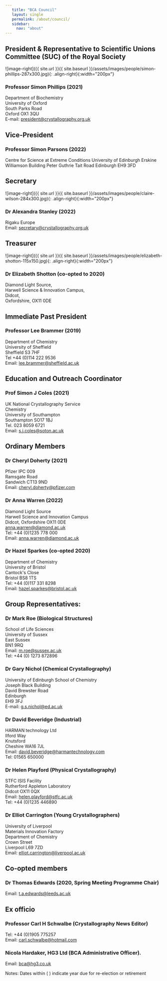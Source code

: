 ```yaml
---
   title: "BCA Council"
   layout: single
   permalink: /about/council/
   sidebar:
     nav: "about"
---
```


## President & Representative to Scientific Unions Committee (SUC) of the Royal Society
![image-right]({{ site.url }}{{ site.baseurl }}/assets/images/people/simon-phillips-287x300.jpg){: .align-right}{:width="200px"}
### Professor Simon Phillips (2021)  
Department of Biochemistry  
University of Oxford  
South Parks Road  
Oxford OX1 3QU  
E-mail: president@crystallography.org.uk

 
## Vice-President
### Professor Simon Parsons (2022)  
Centre for Science at Extreme Conditions
University of Edinburgh
Erskine Williamson Building
Peter Guthrie Tait Road
Edinburgh
EH9 3FD

## Secretary
![image-right]({{ site.url }}{{ site.baseurl }}/assets/images/people/claire-wilson-284x300.jpg){: .align-right}{:width="200px"}
### Dr Alexandra Stanley (2022)  
Rigaku Europe  
Email: secretary@crystallography.org.uk 
 
## Treasurer
![image-right]({{ site.url }}{{ site.baseurl }}/assets/images/people/elizabeth-shotton-115x150.jpg){: .align-right}{:width="200px"}
### Dr Elizabeth Shotton (co-opted to 2020)
Diamond Light Source,  
Harwell Science & Innovation Campus,  
Didcot,  
Oxfordshire, OX11 0DE  

 
## Immediate Past President
### Professor Lee Brammer (2019)  
Department of Chemistry  
University of Sheffield  
Sheffield S3 7HF  
Tel +44 (0)114 222 9536  
Email: lee.brammer@sheffield.ac.uk

## Education and Outreach Coordinator
### Prof Simon J Coles (2021)  
UK National Crystallography Service  
Chemistry  
University of Southampton  
Southampton SO17 1BJ  
Tel. 023 8059 6721  
Email: s.j.coles@soton.ac.uk


## Ordinary Members

### Dr Cheryl Doherty (2021)
Pfizer IPC 009  
Ramsgate Road  
Sandwich CT13 9ND  
Email: cheryl.doherty@pfizer.com

### Dr Anna Warren (2022)
Diamond Light Source  
Harwell Science and Innovation Campus  
Didcot, Oxfordshire OX11 0DE  
anna.warren@diamond.ac.uk  
Tel: +44 (0)1235 778 000  
Email: anna.warren@diamond.ac.uk
 
### Dr Hazel Sparkes (co-opted 2020)
Department of Chemistry  
University of Bristol  
Cantock's Close  
Bristol BS8 1TS  
Tel: +44 (0)117 331 8298  
Email: hazel.sparkes@bristol.ac.uk
 
## Group Representatives:
### Dr Mark Roe (Biological Structures)
School of Life Sciences  
University of Sussex  
East Sussex  
BN1 9RQ  
Email: m.roe@sussex.ac.uk    
Tel: +44 (0) 1273 872896

 
### Dr Gary Nichol (Chemical Crystallography)
University of Edinburgh School of Chemistry  
Joseph Black Building  
David Brewster Road  
Edinburgh  
EH9 3FJ  
E-mail: g.s.nichol@ed.ac.uk

 
### Dr David Beveridge (Industrial)
HARMAN technology Ltd  
Ilford Way  
Knutsford  
Cheshire WA16 7JL  
Email: david.beveridge@harmantechnology.com  
Tel: 01565 650000

 
### Dr Helen Playford (Physical Crystallography)
STFC ISIS Facility  
Rutherford Appleton Laboratory  
Didcot OX11 0QX  
Email: helen.playford@stfc.ac.uk  
Tel: +44 (0)1235 446890
 
### Dr Elliot Carrington (Young Crystallographers)
University of Liverpool  
Materials Innovation Factory  
Department of Chemistry  
Crown Street  
Liverpool L69 7ZD  
Email: elliot.carrington@liverpool.ac.uk

 

## Co-opted members
### Dr Thomas Edwards (2020, Spring Meeting Programme Chair)
Email: t.a.edwards@leeds.ac.uk



 
## Ex officio
### Professor Carl H Schwalbe (Crystallography News Editor)
Tel: +44 (0)1905 775257  
Email: carl.schwalbe@hotmail.com

### Nicola Hardaker, HG3 Ltd (BCA Administrative Officer).
Email: bca@hg3.co.uk



Notes: Dates within ( ) indicate year due for re-election or retirement

